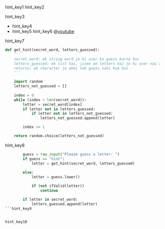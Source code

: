hint_key1
hint_key2


hint_key3
- hint_key4
- hint_key5
hint_key6
@[youtube](https://www.youtube.com/watch?v=M24bOAARprA)

hint_key7
```python
def get_hint(secret_word, letters_guessed):
    '''
    secret_word: ek string word jo ki user ko guess karna hai
    letters_guessed: ek list hai, jisme wo letters hai jo ki user nai abhi tak guess kare hai
    returns: ek character jo abhi tak guess nahi hua hai
    '''

    import random
    letters_not_guessed = []
    
    index = 0
    while (index < len(secret_word)):
        letter = secret_word[index]
        if letter not in letters_guessed:
            if letter not in letters_not_guessed:
                letters_not_guessed.append(letter)

        index += 1

    return random.choice(letters_not_guessed)
```

hint_key8
```python
        guess = raw_input("Please guess a letter: ")
        if guess == "hint":
            letter = get_hint(secret_word, letters_guessed)
        
        else:
            letter = guess.lower()

            if (not ifValid(letter))
                continue

        if letter in secret_word:
            letters_guessed.append(letter)
```hint_key9


hint_key10
